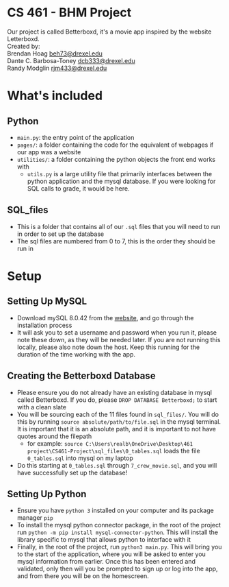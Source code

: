 # CS 461 - BHM Project
Our project is called Betterboxd, it's a movie app inspired by the website Letterboxd. \
Created by: \
Brendan Hoag <beh73@drexel.edu> \
Dante C. Barbosa-Toney <dcb333@drexel.edu> \
Randy Modglin <rjm433@drexel.edu>

# What's included
## Python
- `main.py`: the entry point of the application
- `pages/`: a folder containing the code for the equivalent of webpages if our app was a website
- `utilities/`: a folder containing the python objects the front end works with
    - `utils.py` is a large utility file that primarily interfaces between the python application and the mysql database. If you were looking for SQL calls to grade, it would be here.
## SQL_files
- This is a folder that contains all of our `.sql` files that you will need to run in order to set up the database
- The sql files are numbered from 0 to 7, this is the order they should be run in

# Setup
## Setting Up MySQL
- Download mySQL 8.0.42 from the [website](https://dev.mysql.com/downloads/installer/), and go through the installation process
- It will ask you to set a username and password when you run it, please note these down, as they will be needed later. If you are not running this locally, please also note down the host. Keep this running for the duration of the time working with the app.
## Creating the Betterboxd Database
- Please ensure you do not already have an existing database in mysql called Betterboxd. If you do, please `DROP DATABASE Betterboxd;` to start with a clean slate
- You will be sourcing each of the 11 files found in `sql_files/`. You will do this by running `source absolute/path/to/file.sql` in the mysql terminal. It is important that it is an absolute path, and it is important to not have quotes around the filepath
    - for example: `source C:\Users\realb\OneDrive\Desktop\461 project\CS461-Project\sql_files\0_tables.sql` loads the file `0_tables.sql` into mysql on my laptop
- Do this starting at `0_tables.sql` through `7_crew_movie.sql`, and you will have successfully set up the database!
## Setting Up Python
- Ensure you have `python 3` installed on your computer and its package manager `pip`
- To install the mysql python connector package, in the root of the project run `python -m pip install mysql-connector-python`. This will install the library specific to mysql that allows python to interface with it
- Finally, in the root of the project, run `python3 main.py`. This will bring you to the start of the application, where you will be asked to enter you mysql information from earlier. Once this has been entered and validated, only then will you be prompted to sign up or log into the app, and from there you will be on the homescreen.

